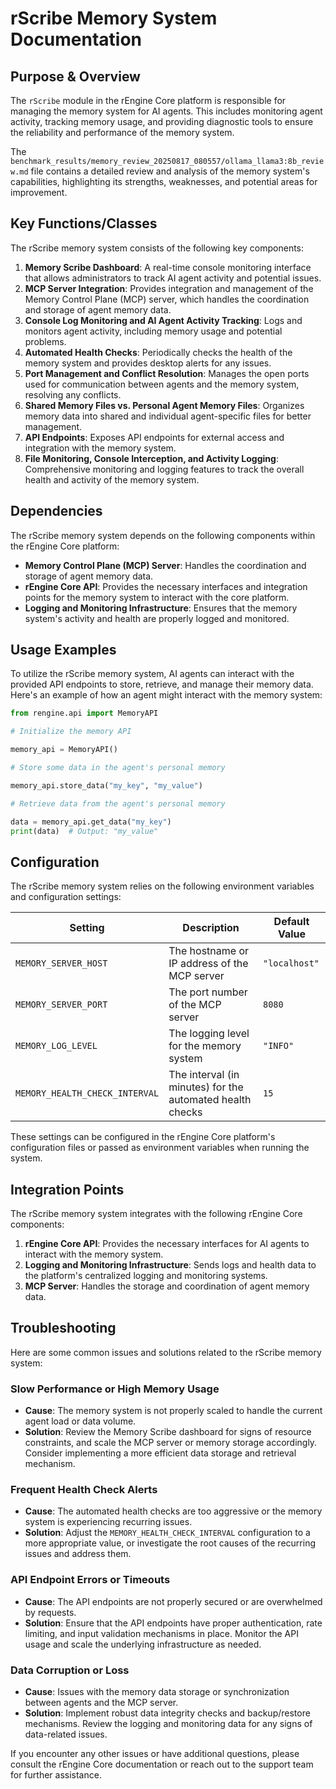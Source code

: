 # rScribe Memory System Documentation

## Purpose & Overview

The `rScribe` module in the rEngine Core platform is responsible for managing the memory system for AI agents. This includes monitoring agent activity, tracking memory usage, and providing diagnostic tools to ensure the reliability and performance of the memory system.

The `benchmark_results/memory_review_20250817_080557/ollama_llama3:8b_review.md` file contains a detailed review and analysis of the memory system's capabilities, highlighting its strengths, weaknesses, and potential areas for improvement.

## Key Functions/Classes

The rScribe memory system consists of the following key components:

1. **Memory Scribe Dashboard**: A real-time console monitoring interface that allows administrators to track AI agent activity and potential issues.
2. **MCP Server Integration**: Provides integration and management of the Memory Control Plane (MCP) server, which handles the coordination and storage of agent memory data.
3. **Console Log Monitoring and AI Agent Activity Tracking**: Logs and monitors agent activity, including memory usage and potential problems.
4. **Automated Health Checks**: Periodically checks the health of the memory system and provides desktop alerts for any issues.
5. **Port Management and Conflict Resolution**: Manages the open ports used for communication between agents and the memory system, resolving any conflicts.
6. **Shared Memory Files vs. Personal Agent Memory Files**: Organizes memory data into shared and individual agent-specific files for better management.
7. **API Endpoints**: Exposes API endpoints for external access and integration with the memory system.
8. **File Monitoring, Console Interception, and Activity Logging**: Comprehensive monitoring and logging features to track the overall health and activity of the memory system.

## Dependencies

The rScribe memory system depends on the following components within the rEngine Core platform:

- **Memory Control Plane (MCP) Server**: Handles the coordination and storage of agent memory data.
- **rEngine Core API**: Provides the necessary interfaces and integration points for the memory system to interact with the core platform.
- **Logging and Monitoring Infrastructure**: Ensures that the memory system's activity and health are properly logged and monitored.

## Usage Examples

To utilize the rScribe memory system, AI agents can interact with the provided API endpoints to store, retrieve, and manage their memory data. Here's an example of how an agent might interact with the memory system:

```python
from rengine.api import MemoryAPI

# Initialize the memory API

memory_api = MemoryAPI()

# Store some data in the agent's personal memory

memory_api.store_data("my_key", "my_value")

# Retrieve data from the agent's personal memory

data = memory_api.get_data("my_key")
print(data)  # Output: "my_value"
```

## Configuration

The rScribe memory system relies on the following environment variables and configuration settings:

| Setting | Description | Default Value |
| --- | --- | --- |
| `MEMORY_SERVER_HOST` | The hostname or IP address of the MCP server | `"localhost"` |
| `MEMORY_SERVER_PORT` | The port number of the MCP server | `8080` |
| `MEMORY_LOG_LEVEL` | The logging level for the memory system | `"INFO"` |
| `MEMORY_HEALTH_CHECK_INTERVAL` | The interval (in minutes) for the automated health checks | `15` |

These settings can be configured in the rEngine Core platform's configuration files or passed as environment variables when running the system.

## Integration Points

The rScribe memory system integrates with the following rEngine Core components:

1. **rEngine Core API**: Provides the necessary interfaces for AI agents to interact with the memory system.
2. **Logging and Monitoring Infrastructure**: Sends logs and health data to the platform's centralized logging and monitoring systems.
3. **MCP Server**: Handles the storage and coordination of agent memory data.

## Troubleshooting

Here are some common issues and solutions related to the rScribe memory system:

### Slow Performance or High Memory Usage

- **Cause**: The memory system is not properly scaled to handle the current agent load or data volume.
- **Solution**: Review the Memory Scribe dashboard for signs of resource constraints, and scale the MCP server or memory storage accordingly. Consider implementing a more efficient data storage and retrieval mechanism.

### Frequent Health Check Alerts

- **Cause**: The automated health checks are too aggressive or the memory system is experiencing recurring issues.
- **Solution**: Adjust the `MEMORY_HEALTH_CHECK_INTERVAL` configuration to a more appropriate value, or investigate the root causes of the recurring issues and address them.

### API Endpoint Errors or Timeouts

- **Cause**: The API endpoints are not properly secured or are overwhelmed by requests.
- **Solution**: Ensure that the API endpoints have proper authentication, rate limiting, and input validation mechanisms in place. Monitor the API usage and scale the underlying infrastructure as needed.

### Data Corruption or Loss

- **Cause**: Issues with the memory data storage or synchronization between agents and the MCP server.
- **Solution**: Implement robust data integrity checks and backup/restore mechanisms. Review the logging and monitoring data for any signs of data-related issues.

If you encounter any other issues or have additional questions, please consult the rEngine Core documentation or reach out to the support team for further assistance.
